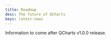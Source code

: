 ```yaml
---
title: Roadmap
desc: The future of QCharts
keys: latest-news
---
```

Information to come after QCharts v1.0.0 release.